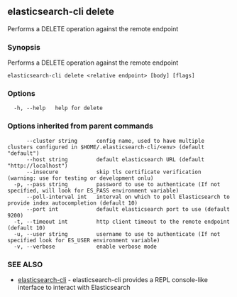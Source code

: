 ## elasticsearch-cli delete

Performs a DELETE operation against the remote endpoint

### Synopsis


Performs a DELETE operation against the remote endpoint

```
elasticsearch-cli delete <relative endpoint> [body] [flags]
```

### Options

```
  -h, --help   help for delete
```

### Options inherited from parent commands

```
      --cluster string      config name, used to have multiple clusters configured in $HOME/.elasticsearch-cli/<env> (default "default")
      --host string         default elasticsearch URL (default "http://localhost")
      --insecure            skip tls certificate verification (warning: use for testing or development onlu)
  -p, --pass string         password to use to authenticate (If not specified, will look for ES_PASS environment variable)
      --poll-interval int   interval on which to poll Elasticsearch to provide index autocompletion (default 10)
      --port int            default elasticsearch port to use (default 9200)
  -t, --timeout int         http client timeout to the remote endpoint (default 10)
  -u, --user string         username to use to authenticate (If not specified look for ES_USER environment variable)
  -v, --verbose             enable verbose mode
```

### SEE ALSO
* [elasticsearch-cli](elasticsearch-cli.md)	 - elasticsearch-cli provides a REPL console-like interface to interact with Elasticsearch

